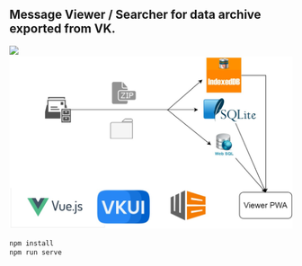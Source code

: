 ## Message Viewer / Searcher for data archive exported from VK.

![](demo.gif)  
![](diagram.jpg)


```
npm install  
npm run serve
```